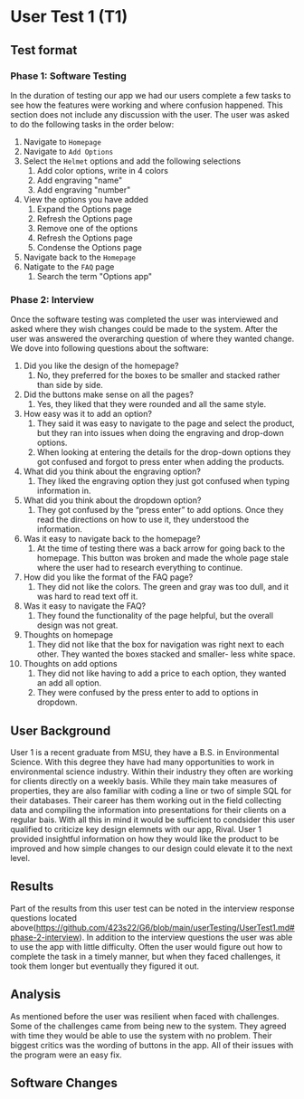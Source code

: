 # User Test 1 (T1)
 
 ## Test format
 ### Phase 1: Software Testing
In the duration of testing our app we had our users complete a few tasks to see how the features were working and where confusion happened. This section does not include any discussion with the user. The user was asked to do the following tasks in the order below:
1) Navigate to `Homepage`
2) Navigate to `Add Options`
3) Select the `Helmet` options and add the following selections
    1) Add color options, write in 4 colors
    2) Add engraving "name"
    3) Add engraving "number"
4) View the options you have added
    1) Expand the Options page
    2) Refresh the Options page
    3) Remove one of the options 
    4) Refresh the Options page
    5) Condense the Options page
5) Navigate back to the `Homepage`
6) Natigate to the `FAQ` page
   1) Search the term "Options app"
 
### Phase 2: Interview 
Once the software testing was completed the user was interviewed and asked where they wish changes could be made to the system. After the user was answered the overarching question of where they wanted change. We dove into following questions about the software:
1)	Did you like the design of the homepage?
    1)	No, they preferred for the boxes to be smaller and stacked rather than side by side.
2)	Did the buttons make sense on all the pages?
    1)	Yes, they liked that they were rounded and all the same style.
3)	How easy was it to add an option?
    1)	They said it was easy to navigate to the page and select the product, but they ran into issues when doing the engraving and drop-down options.
    2)	When looking at entering the details for the drop-down options they got confused and forgot to press enter when adding the products.
4)	What did you think about the engraving option?
    1)	They liked the engraving option they just got confused when typing information in.
5)	What did you think about the dropdown option?
    1)	They got confused by the “press enter” to add options. Once they read the directions on how to use it, they understood the information. 
6)	Was it easy to navigate back to the homepage?
    1) At the time of testing there was a back arrow for going back to the homepage. This button was broken and made the whole page stale where the user had to research everything to continue. 
7)	How did you like the format of the FAQ page?
    1)	They did not like the colors. The green and gray was too dull, and it was hard to read text off it. 
8)	Was it easy to navigate the FAQ?
    1)	They found the functionality of the page helpful, but the overall design was not great.
9)	Thoughts on homepage
    1)	They did not like that the box for navigation was right next to each other. They wanted the boxes stacked and smaller- less white space.
10)	Thoughts on add options
    1)	They did not like having to add a price to each option, they wanted an add all option.
    2)	They were confused by the press enter to add to options in dropdown.


 
 ## User Background
 
 User 1 is a recent graduate from MSU, they have a B.S. in Environmental Science. With this degree they have had many opportunities to work in environmental science industry. Within their industry they often are working for clients directly on a weekly basis. While they main take measures of properties, they are also familiar with coding a line or two of simple SQL for their databases. Their career has them working out in the field collecting data and compiling the information into presentations for their clients on a regular bais. With all this in mind it would be sufficient to condsider this user qualified to criticize key design elemnets with our app, Rival. User 1 provided insightful information on how they would like the product to be improved and how simple changes to our design could elevate it to the next level. 
 
 ## Results 
 Part of the results from this user test can be noted in the interview response questions located above(https://github.com/423s22/G6/blob/main/userTesting/UserTest1.md#phase-2-interview). In addition to the interview questions the user was able to use the app with little difficulty. Often the user would figure out how to complete the task in a timely manner, but when they faced challenges, it took them longer but eventually they figured it out.

 ## Analysis
 As mentioned before the user was resilient when faced with challenges. Some of the challenges came from being new to the system. They agreed with time they would be able to use the system with no problem. Their biggest critics was the wording of buttons in the app. All of their issues with the program were an easy fix.

 ## Software Changes


